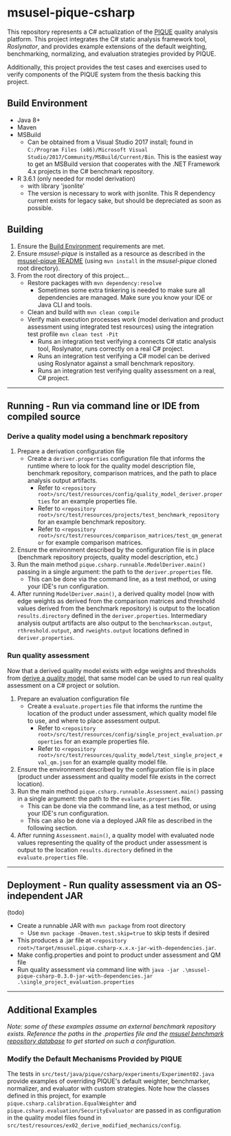 # msusel-pique-csharp
This repository represents a C# actualization of the [PIQUE](https://github.com/MSUSEL/msusel-pique) quality analysis platform.
This project integrates the C# static analysis framework tool, *Roslynator*, and provides example extensions of the default weighting, benchmarking, normalizing, and evaluation strategies provided by PIQUE.

Additionally, this project provides the test cases and exercises used to verify components of the PIQUE system from the thesis backing this project.  


## Build Environment
- Java 8+
- Maven
- MSBuild
    - Can be obtained from a Visual Studio 2017 install; found in `C:/Program Files (x86)/Microsoft Visual Studio/2017/Community/MSBuild/Current/Bin`.  This is the easiest way to get an MSBuild version that cooperates with the .NET Framework 4.x projects in the C# benchmark repository.
- R 3.6.1 (only needed for model derivation)
  - with library 'jsonlite'
  - The version is necessary to work with jsonlite.  This R dependency current exists for legacy sake, but should be depreciated as soon as possible.

## Building
1. Ensure the [Build Environment](#build-environment) requirements are met.
1. Ensure *msusel-pique* is installed as a resource as described in the [msusel-pique README](https://github.com/msusel-pique/msusel-pique/blob/master/README.md) (using `mvn install` in the *msusel-pique* cloned root directory).
1. From the root directory of this project...
    - Restore packages with `mvn dependency:resolve`
        - Sometimes some extra tinkering is needed to make sure all dependencies are managed. Make sure you know your IDE or Java CLI and tools.
    - Clean and build with `mvn clean compile`
    - Verify main execution processes work (model derivation and product assessment using integrated test resources) using the integration test profile `mvn clean test -Pit`
        - Runs an integration test verifying a connects C# static analysis tool, Roslynator, runs correctly on a real C# project.
        - Runs an integration test verifying a C# model can be derived using Roslynator against a small benchmark repository.
        - Runs an integration test verifying quality assessment on a real, C# project. 

___

## Running - Run via command line or IDE from compiled source
### Derive a quality model using a benchmark repository
1. Prepare a derivation configuration file
    - Create a `deriver.properties` configuration file that informs the runtime where to look for the quality model description file, benchmark repository, comparison matrices, and the path to place analysis output artifacts.  
        - Refer to `<repository root>/src/test/resources/config/quality_model_deriver.properties` for an example properties file.
        - Refer to `<repository root>/src/test/resources/projects/test_benchmark_repository` for an example benchmark repository.
        - Refer to `<repository root>/src/test/resources/comparison_matrices/test_qm_generator` for example comparison matrices.
1. Ensure the environment described by the configuration file is in place (benchmark repository projects, quality model description, etc.)
1. Run the main method `pique.csharp.runnable.ModelDeriver.main()` passing in a single argument: the path to the `deriver.properties` file.
   - This can be done via the command line, as a test method, or using your IDE's run configuration.
1. After running `ModelDeriver.main()`, a derived quality model (now with edge weights as derived from the comparison matrices and threshold values derived from the benchmark repository) is output to the location `results.directory` defined in the `deriver.properties`.  Intermediary analysis output artifacts are also output to the `benchmarkscan.output`, `rthreshold.output`, and `rweights.output` locations defined in `deriver.properties`.

### Run quality assessment
Now that a derived quality model exists with edge weights and thresholds from [derive a quality model](#derive-a-quality-model-using-a-benchmark-repository), that same model can be used to run real quality assessment on a C# project or solution. 
1. Prepare an evaluation configuration file
    - Create a `evaluate.properties` file that informs the runtime the location of the product under assessment, which quality model file to use, and where to place assessment output.
        - Refer to `<repository root>/src/test/resources/config/single_project_evaluation.properties` for an example properties file.
        - Refer to `<repository root>/src/test/resources/quality_model/test_single_project_eval_qm.json` for an example quality model file.
1. Ensure the environment described by the configuration file is in place (product under assessment and quality model file exists in the correct location).
1. Run the main method `pique.csharp.runnable.Assessment.main()` passing in a single argument: the path to the `evaluate.properties` file.
    - This can be done via the command line, as a test method, or using your IDE's run configuration.
    - This can also be done via a deployed JAR file as described in the following section.
1. After running `Assessment.main()`, a quality model with evaluated node values representing the quality of the product under assessment is output to the location `results.directory` defined in the `evaluate.properties` file.

___

## Deployment - Run quality assessment via an OS-independent JAR 
(todo)
- Create a runnable JAR with `mvn package` from root directory
    - Use `mvn package -Dmaven.test.skip=true` to skip tests if desired
- This produces a .jar file at `<repository root>/target/msusel.pique.csharp-x.x.x-jar-with-dependencies.jar`.
- Make config.properties and point to product under assessment and QM file
- Run quality assessment via command line with `java -jar .\msusel-pique-csharp-0.3.0-jar-with-dependencies.jar .\single_project_evaluation.properties`

___

## Additional Examples
*Note: some of these examples assume an external benchmark repository exists. Reference the paths in the .properties file and the [msusel benchmark repository database](https://github.com/msusel-pique/benchmark-repository-csharp) to get started on such a configuration.*

### Modify the Default Mechanisms Provided by PIQUE
The tests in `src/test/java/pique/csharp/experiments/Experiment02.java` provide examples of overriding PIQUE's default weighter, benchmarker, normalizer, and evaluator with custom strategies.
Note how the classes defined in this project, for example `pique.csharp.calibration.EqualWeighter` and `pique.csharp.evaluation/SecurityEvaluator` are passed in as configuration in the quality model files found in `src/test/resources/ex02_derive_modified_mechanics/config`. 





